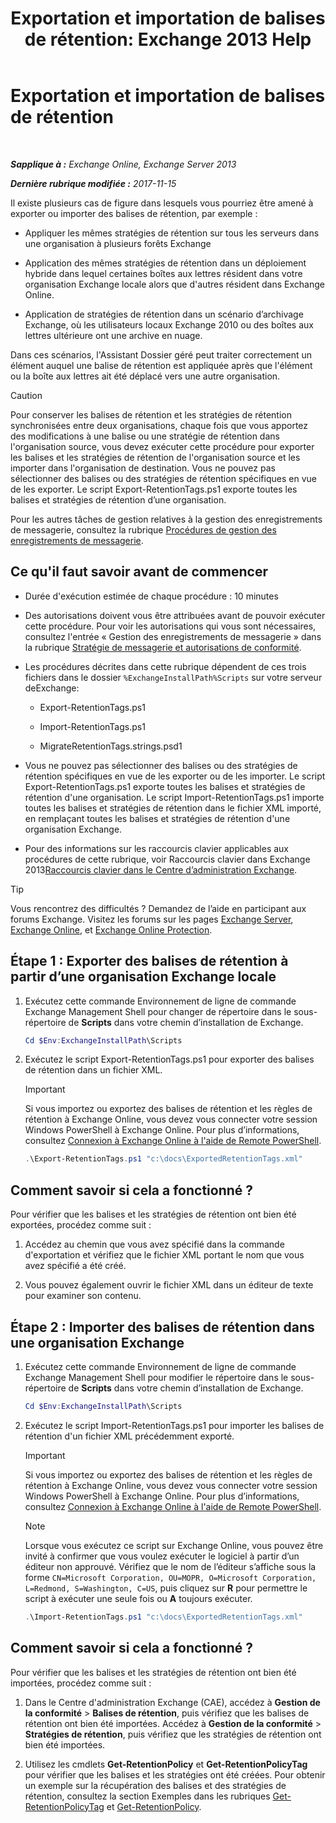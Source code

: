 ﻿---
title: 'Exportation et importation de balises de rétention: Exchange 2013 Help'
TOCTitle: Exportation et importation de balises de rétention
ms:assetid: 18405ea2-7ccc-475e-bd84-8b040e17bf44
ms:mtpsurl: https://technet.microsoft.com/fr-fr/library/JJ907307(v=EXCHG.150)
ms:contentKeyID: 51407159
ms.date: 05/23/2018
mtps_version: v=EXCHG.150
ms.translationtype: MT
---

# Exportation et importation de balises de rétention

 

_**Sapplique à :** Exchange Online, Exchange Server 2013_

_**Dernière rubrique modifiée :** 2017-11-15_

Il existe plusieurs cas de figure dans lesquels vous pourriez être amené à exporter ou importer des balises de rétention, par exemple :

  - Appliquer les mêmes stratégies de rétention sur tous les serveurs dans une organisation à plusieurs forêts Exchange

  - Application des mêmes stratégies de rétention dans un déploiement hybride dans lequel certaines boîtes aux lettres résident dans votre organisation Exchange locale alors que d'autres résident dans Exchange Online.

  - Application de stratégies de rétention dans un scénario d’archivage Exchange, où les utilisateurs locaux Exchange 2010 ou des boîtes aux lettres ultérieure ont une archive en nuage.

Dans ces scénarios, l'Assistant Dossier géré peut traiter correctement un élément auquel une balise de rétention est appliquée après que l'élément ou la boîte aux lettres ait été déplacé vers une autre organisation.

> [!CAUTION]
> Pour conserver les balises de rétention et les stratégies de rétention synchronisées entre deux organisations, chaque fois que vous apportez des modifications à une balise ou une stratégie de rétention dans l'organisation source, vous devez exécuter cette procédure pour exporter les balises et les stratégies de rétention de l'organisation source et les importer dans l'organisation de destination.
> Vous ne pouvez pas sélectionner des balises ou des stratégies de rétention spécifiques en vue de les exporter. Le script Export-RetentionTags.ps1 exporte toutes les balises et stratégies de rétention d’une organisation.


Pour les autres tâches de gestion relatives à la gestion des enregistrements de messagerie, consultez la rubrique [Procédures de gestion des enregistrements de messagerie](messaging-records-management-procedures-exchange-2013-help.md).

## Ce qu'il faut savoir avant de commencer

  - Durée d'exécution estimée de chaque procédure : 10 minutes

  - Des autorisations doivent vous être attribuées avant de pouvoir exécuter cette procédure. Pour voir les autorisations qui vous sont nécessaires, consultez l'entrée « Gestion des enregistrements de messagerie » dans la rubrique [Stratégie de messagerie et autorisations de conformité](messaging-policy-and-compliance-permissions-exchange-2013-help.md).

  - Les procédures décrites dans cette rubrique dépendent de ces trois fichiers dans le dossier `%ExchangeInstallPath%Scripts` sur votre serveur deExchange:
    
      - Export-RetentionTags.ps1
    
      - Import-RetentionTags.ps1
    
      - MigrateRetentionTags.strings.psd1

  - Vous ne pouvez pas sélectionner des balises ou des stratégies de rétention spécifiques en vue de les exporter ou de les importer. Le script Export-RetentionTags.ps1 exporte toutes les balises et stratégies de rétention d'une organisation. Le script Import-RetentionTags.ps1 importe toutes les balises et stratégies de rétention dans le fichier XML importé, en remplaçant toutes les balises et stratégies de rétention d'une organisation Exchange.

  - Pour des informations sur les raccourcis clavier applicables aux procédures de cette rubrique, voir Raccourcis clavier dans Exchange 2013[Raccourcis clavier dans le Centre d’administration Exchange](keyboard-shortcuts-in-the-exchange-admin-center-exchange-online-protection-help.md).

> [!TIP]
> Vous rencontrez des difficultés ? Demandez de l’aide en participant aux forums Exchange. Visitez les forums sur les pages <a href="https://go.microsoft.com/fwlink/p/?linkid=60612">Exchange Server</a>, <a href="https://go.microsoft.com/fwlink/p/?linkid=267542">Exchange Online</a>, et <a href="https://go.microsoft.com/fwlink/p/?linkid=285351">Exchange Online Protection</a>.


## Étape 1 : Exporter des balises de rétention à partir d’une organisation Exchange locale

1.  Exécutez cette commande Environnement de ligne de commande Exchange Management Shell pour changer de répertoire dans le sous-répertoire de **Scripts** dans votre chemin d’installation de Exchange.
    
    ```powershell
    Cd $Env:ExchangeInstallPath\Scripts
    ```

2.  Exécutez le script Export-RetentionTags.ps1 pour exporter des balises de rétention dans un fichier XML.
    
    > [!IMPORTANT]
    > Si vous importez ou exportez des balises de rétention et les règles de rétention à Exchange Online, vous devez vous connecter votre session Windows PowerShell à Exchange Online. Pour plus d’informations, consultez <a href="https://technet.microsoft.com/fr-fr/library/jj984289(v=exchg.150)">Connexion à Exchange Online à l'aide de Remote PowerShell</a>.
    
    ```powershell
    .\Export-RetentionTags.ps1 "c:\docs\ExportedRetentionTags.xml"
    ```

## Comment savoir si cela a fonctionné ?

Pour vérifier que les balises et les stratégies de rétention ont bien été exportées, procédez comme suit :

1.  Accédez au chemin que vous avez spécifié dans la commande d'exportation et vérifiez que le fichier XML portant le nom que vous avez spécifié a été créé.

2.  Vous pouvez également ouvrir le fichier XML dans un éditeur de texte pour examiner son contenu.

## Étape 2 : Importer des balises de rétention dans une organisation Exchange

1.  Exécutez cette commande Environnement de ligne de commande Exchange Management Shell pour modifier le répertoire dans le sous-répertoire de **Scripts** dans votre chemin d’installation de Exchange.
    
    ```powershell
    Cd $Env:ExchangeInstallPath\Scripts
    ```

2.  Exécutez le script Import-RetentionTags.ps1 pour importer les balises de rétention d'un fichier XML précédemment exporté.
    
    > [!IMPORTANT]
    > Si vous importez ou exportez des balises de rétention et les règles de rétention à Exchange Online, vous devez vous connecter votre session Windows PowerShell à Exchange Online. Pour plus d’informations, consultez <a href="https://technet.microsoft.com/fr-fr/library/jj984289(v=exchg.150)">Connexion à Exchange Online à l'aide de Remote PowerShell</a>.
    
    > [!NOTE]
    > Lorsque vous exécutez ce script sur Exchange Online, vous pouvez être invité à confirmer que vous voulez exécuter le logiciel à partir d’un éditeur non approuvé. Vérifiez que le nom de l’éditeur s’affiche sous la forme <code>CN=Microsoft Corporation, OU=MOPR, O=Microsoft Corporation, L=Redmond, S=Washington, C=US</code>, puis cliquez sur <strong>R</strong> pour permettre le script à exécuter une seule fois ou <strong>A</strong> toujours exécuter.
    
    ```powershell
    .\Import-RetentionTags.ps1 "c:\docs\ExportedRetentionTags.xml"
    ```

## Comment savoir si cela a fonctionné ?

Pour vérifier que les balises et les stratégies de rétention ont bien été importées, procédez comme suit :

1.  Dans le Centre d'administration Exchange (CAE), accédez à **Gestion de la conformité** \> **Balises de rétention**, puis vérifiez que les balises de rétention ont bien été importées. Accédez à **Gestion de la conformité** \> **Stratégies de rétention**, puis vérifiez que les stratégies de rétention ont bien été importées.

2.  Utilisez les cmdlets **Get-RetentionPolicy** et **Get-RetentionPolicyTag** pour vérifier que les balises et les stratégies ont été créées. Pour obtenir un exemple sur la récupération des balises et des stratégies de rétention, consultez la section Exemples dans les rubriques [Get-RetentionPolicyTag](https://technet.microsoft.com/fr-fr/library/dd298009\(v=exchg.150\)) et [Get-RetentionPolicy](https://technet.microsoft.com/fr-fr/library/dd298086\(v=exchg.150\)).

